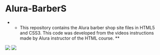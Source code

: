 # Alura-BarberS

* * This repository contains the Alura barber shop site files in HTML5 and CSS3. This code was developed from the videos instructions made by Alura instructor of the HTML course. **

![](https://img.shields.io/badge/HTML5-E34F26?style=for-the-badge&logo=html5&logoColor=white) ![](https://img.shields.io/badge/CSS3-1572B6?style=for-the-badge&logo=css3&logoColor=white)
